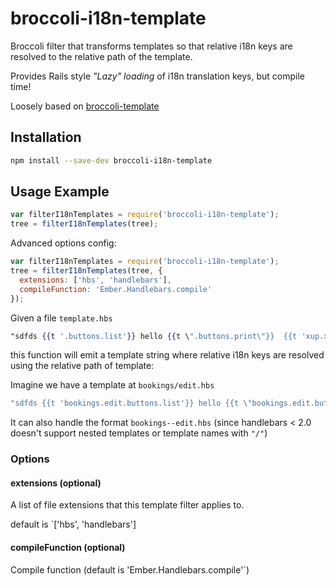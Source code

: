 # broccoli-i18n-template

Broccoli filter that transforms templates
 so that relative i18n keys are resolved to the relative path of the template. 
 
Provides Rails style *"Lazy" loading* of i18n translation keys, but compile time!
 
Loosely based on [broccoli-template](https://github.com/joliss/broccoli-template/)

## Installation

```bash
npm install --save-dev broccoli-i18n-template
```

## Usage Example

```js
var filterI18nTemplates = require('broccoli-i18n-template');
tree = filterI18nTemplates(tree);
```

Advanced options config:

```js
var filterI18nTemplates = require('broccoli-i18n-template');
tree = filterI18nTemplates(tree, {
  extensions: ['hbs', 'handlebars'],
  compileFunction: 'Ember.Handlebars.compile'
});
```

Given a file `template.hbs`

```handlebars
"sdfds {{t '.buttons.list'}} hello {{t \".buttons.print\"}}  {{t 'xup.xyau'}}"
```

this function will emit a template string where relative i18n keys are resolved using the relative path of template:

Imagine we have a template at `bookings/edit.hbs`

```js
"sdfds {{t 'bookings.edit.buttons.list'}} hello {{t \"bookings.edit.buttons.print\"}}  {{t 'xup.xyau'}}"
```

It can also handle the format `bookings--edit.hbs` (since handlebars < 2.0 doesn't support nested templates or template names with `"/"`)  

### Options

#### extensions (optional)

A list of file extensions that this template filter applies to.

default is `['hbs', 'handlebars']

#### compileFunction (optional)

Compile function (default is 'Ember.Handlebars.compile'`)
